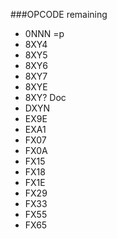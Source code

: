 ###OPCODE remaining

- 0NNN =p
- 8XY4
- 8XY5
- 8XY6
- 8XY7
- 8XYE
- 8XY? Doc
- DXYN
- EX9E
- EXA1
- FX07
- FX0A
- FX15
- FX18
- FX1E
- FX29
- FX33
- FX55
- FX65
